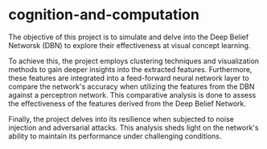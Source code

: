 # cognition-and-computation


The objective of this project is to simulate and delve into the Deep Belief Networsk (DBN) to explore their effectiveness at visual concept learning.

To achieve this, the project employs clustering techniques and visualization methods to gain deeper insights into the extracted features.
Furthermore, these features are integrated into a feed-forward neural network layer to compare the network's accuracy when utilizing the features from the DBN against a perceptron network.
This comparative analysis is done to assess the effectiveness of the features derived from the Deep Belief Network.

Finally, the project delves into its resilience when subjected to noise injection and adversarial attacks.
This analysis sheds light on the network's ability to maintain its performance under challenging conditions.
